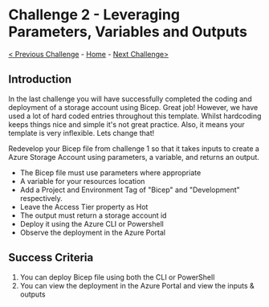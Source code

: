  # Challenge 2 - Leveraging Parameters, Variables and Outputs

 [< Previous Challenge](./Bicep-Challenge-01.md) - [Home](../README.md) - [Next Challenge>](./Bicep-Challenge-03.md)

## Introduction

In the last challenge you will have successfully completed the coding and deployment of a storage account using Bicep.  Great job!  However, we have used a lot of hard coded entries throughout this template.  Whilst hardcoding keeps things nice and simple it's not great practice.  Also, it means your template is very inflexible.  Lets change that!

Redevelop your Bicep file from challenge 1 so that it takes inputs to create a Azure Storage Account using parameters, a variable, and returns an output.
   - The Bicep file must use parameters where appropriate 
   - A variable for your resources location
   - Add a Project and Environment Tag of "Bicep" and "Development" respectively.
   - Leave the Access Tier property as Hot
   - The output must return a storage account id
   - Deploy it using the Azure CLI or Powershell
   - Observe the deployment in the Azure Portal
   
## Success Criteria

1. You can deploy Bicep file using both the CLI or PowerShell
2. You can view the deployment in the Azure Portal and view the inputs & outputs
